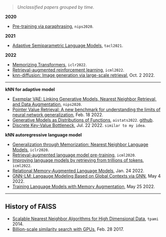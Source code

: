 


> _Unclassified papers grouped by time._

**2020**

- [Pre-training via paraphrasing](https://proceedings.neurips.cc/paper/2020/file/d6f1dd034aabde7657e6680444ceff62-Paper.pdf), `nips2020`.

**2021**

- [Adaptive Semiparametric Language Models](https://direct.mit.edu/tacl/article/doi/10.1162/tacl_a_00371/100688), `tacl2021`.

**2022**

- [Memorizing Transformers](https://arxiv.org/pdf/2203.08913.pdf), `iclr2022`.
- [Retrieval-augmented reinforcement learning](https://proceedings.mlr.press/v162/goyal22a/goyal22a.pdf), `icml2022`.
- [knn-diffusion: Image generation via large-scale retrieval](https://arxiv.org/pdf/2204.02849.pdf), Oct. 2 2022.

---

**kNN for adaptive model**


- [Exemplar VAE: Linking Generative Models, Nearest Neighbor Retrieval, and Data Augmentation](https://proceedings.neurips.cc/paper/2020/file/63c17d596f401acb520efe4a2a7a01ee-Paper.pdf), `nips2020`.
- [Pointer Value Retrieval: A new benchmark for understanding the limits of neural network generalization](https://arxiv.org/pdf/2107.12580.pdf), Feb. 18 2022.
- [Generative Models as Distributions of Functions](https://arxiv.org/pdf/2102.04776.pdf%5C%22), `aistats2022`. [github](https://github.com/EmilienDupont/neural-function-distributions).
- [Discrete Key-Value Bottleneck](https://arxiv.org/pdf/2207.11240.pdf), Jul. 22 2022. `similar to my idea`.

**kNN autoregressive language model**

- [Generalization through Memorization: Nearest Neighbor Language Models](https://openreview.net/forum?id=HklBjCEKvH), `iclr2020`.
- [Retrieval-augmented language model pre-training](http://proceedings.mlr.press/v119/guu20a/guu20a.pdf), `icml2020`.
- [Improving language models by retrieving from trillions of tokens](https://proceedings.mlr.press/v162/borgeaud22a/borgeaud22a.pdf), `icml2022`.
- [Relational Memory-Augmented Language Models](https://aclanthology.org/2022.tacl-1.32/), Jan. 24 2022.
- [GNN-LM: Langauge Modeling Based on Global Contexts via GNN](https://arxiv.org/pdf/2110.08743.pdf), May 4 2022.
- [Training Language Models with Memory Augmentation](https://arxiv.org/pdf/2205.12674.pdf), May 25 2022.

---

## History of FAISS

- [Scalable Nearest Neighbor Algorithms for High Dimensional Data](https://ieeexplore.ieee.org/stamp/stamp.jsp?arnumber=6809191), `tpami` 2014.
- [Billion-scale similarity search with GPUs](https://arxiv.org/pdf/1702.08734.pdf), Feb. 28 2017.
